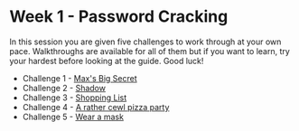 # Week 1 - Password Cracking
In this session you are given five challenges to work through at your own pace. Walkthroughs are available for all of them but if you want to learn, try your hardest before looking at the guide. Good luck!

- Challenge 1 - [Max's Big Secret](https://github.com/DMUHackers/weekly_sessions/tree/master/2020-2021/week_1/challenge_1)
- Challenge 2 - [Shadow](https://github.com/DMUHackers/weekly_sessions/tree/master/2020-2021/week_1/challenge_2)
- Challenge 3 - [Shopping List](https://github.com/DMUHackers/weekly_sessions/tree/master/2020-2021/week_1/challenge_3)
- Challenge 4 - [A rather cewl pizza party](https://github.com/DMUHackers/weekly_sessions/tree/master/2020-2021/week_1/challenge_4)
- Challenge 5 - [Wear a mask](https://github.com/DMUHackers/weekly_sessions/tree/master/2020-2021/week_1/challenge_5)
